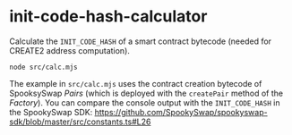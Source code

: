 # init-code-hash-calculator
Calculate the `INIT_CODE_HASH` of a smart contract bytecode (needed for CREATE2 address computation).

```
node src/calc.mjs
```

The example in `src/calc.mjs` uses the contract creation bytecode of SpooksySwap *Pairs* (which is deployed with the `createPair` method of the *Factory*).
You can compare the console output with the `INIT_CODE_HASH` in the SpookySwap SDK: https://github.com/SpookySwap/spookyswap-sdk/blob/master/src/constants.ts#L26
